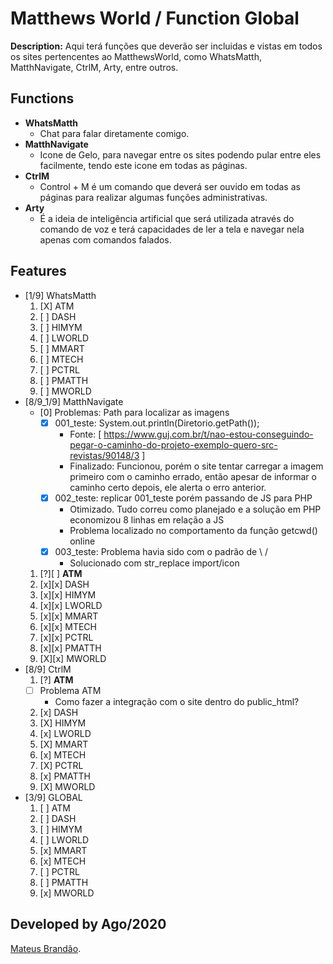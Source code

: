 # Matthews World / Function Global

**Description:** Aqui terá funções que deverão ser incluidas e vistas em todos os sites pertencentes ao MatthewsWorld, como WhatsMatth, MatthNavigate, CtrlM, Arty, entre outros.

## Functions

- **WhatsMatth**
    - Chat para falar diretamente comigo.
- **MatthNavigate**
    - Icone de Gelo, para navegar entre os sites podendo pular entre eles facilmente, tendo este icone em todas as páginas.
- **CtrlM**
    - Control + M é um comando que deverá ser ouvido em todas as páginas para realizar algumas funções administrativas.
- **Arty**
    - É a ideia de inteligência artificial que será utilizada através do comando de voz e terá capacidades de ler a tela e navegar nela apenas com comandos falados.

## Features

- [1/9] WhatsMatth
    1. [X] ATM
    2. [ ] DASH
    3. [ ] HIMYM
    4. [ ] LWORLD
    5. [ ] MMART
    6. [ ] MTECH
    7. [ ] PCTRL
    8. [ ] PMATTH
    9. [ ] MWORLD    
- [8/9_1/9] MatthNavigate
    - [0] Problemas:  Path para localizar as imagens
        - [x] 001_teste: System.out.println(Diretorio.getPath());
            - Fonte: [ https://www.guj.com.br/t/nao-estou-conseguindo-pegar-o-caminho-do-projeto-exemplo-quero-src-revistas/90148/3 ] 
            - Finalizado: Funcionou, porém o site tentar carregar a imagem primeiro com o caminho errado, então apesar de informar o caminho certo depois, ele alerta o erro anterior.
        - [x] 002_teste: replicar 001_teste porém passando de JS para PHP
            - Otimizado. Tudo correu como planejado e a solução em PHP economizou 8 linhas em relação a JS
            - Problema localizado no comportamento da função getcwd() online
        - [x] 003_teste: Problema havia sido com o padrão de \\ /
            - Solucionado com str_replace
    import/icon
    1. [?][ ] **ATM**
    2. [x][x] DASH
    3. [x][x] HIMYM
    4. [x][x] LWORLD                
    5. [x][x] MMART
    6. [x][x] MTECH
    7. [x][x] PCTRL
    8. [x][x] PMATTH
    9. [X][x] MWORLD
- [8/9] CtrlM
    1. [?] **ATM**
    -  [ ] Problema ATM
        - Como fazer a integração com o site dentro do public_html?
    2. [x] DASH
    3. [X] HIMYM
    4. [x] LWORLD
    5. [X] MMART
    6. [x] MTECH
    7. [X] PCTRL
    8. [x] PMATTH
    9. [X] MWORLD
- [3/9] GLOBAL
    1. [ ] ATM
    2. [ ] DASH
    3. [ ] HIMYM
    4. [ ] LWORLD
    5. [x] MMART
    6. [x] MTECH
    7. [ ] PCTRL
    8. [ ] PMATTH
    9. [x] MWORLD
## Developed by Ago/2020

[Mateus Brandão](https://github.com/matthewsbrandan).